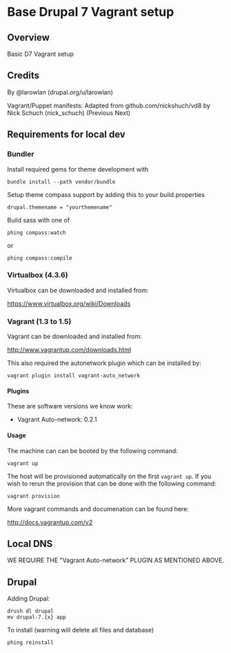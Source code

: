 Base Drupal 7 Vagrant setup
===========================

## Overview

Basic D7 Vagrant setup

## Credits

By @larowlan (drupal.org/u/larowlan)

Vagrant/Puppet manifests: Adapted from github.com/nickshuch/vd8 by Nick Schuch (nick_schuch) (Previous Next)

## Requirements for local dev

### Bundler

Install required gems for theme development with

```
bundle install --path vendor/bundle
```

Setup theme compass support by adding this to your build.properties
```
drupal.themename = "yourthemename"
```

Build sass with one of
```
phing compass:watch
```
or
```
phing compass:compile
```

### Virtualbox (4.3.6)

Virtualbox can be downloaded and installed from:

https://www.virtualbox.org/wiki/Downloads

### Vagrant (1.3 to 1.5)

Vagrant can be downloaded and installed from:

http://www.vagrantup.com/downloads.html

This also required the autonetwork plugin which can be installed by:

```
vagrant plugin install vagrant-auto_network
```

#### Plugins

These are software versions we know work:

* Vagrant Auto-network: 0.2.1

#### Usage

The machine can can be booted by the following command:

```
vagrant up
```

The host will be provisioned automatically on the first `vagrant up`. If you
wish to rerun the provision that can be done with the following command:

```
vagrant provision
```

More vagrant commands and documenation can be found here:

http://docs.vagrantup.com/v2

## Local DNS

WE REQUIRE THE "Vagrant Auto-network" PLUGIN AS MENTIONED ABOVE.

## Drupal

Adding Drupal:

```
drush dl drupal
mv drupal-7.{x} app
```

To install (warning will delete all files and database)

```
phing reinstall
```
